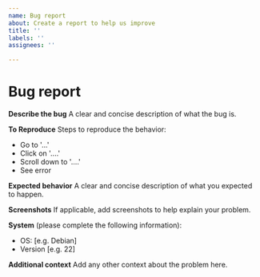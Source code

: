 ```yaml
---
name: Bug report
about: Create a report to help us improve
title: ''
labels: ''
assignees: ''

---
```


# Bug report

**Describe the bug**
A clear and concise description of what the bug is.

**To Reproduce**
Steps to reproduce the behavior:

- Go to '...'
- Click on '....'
- Scroll down to '....'
- See error

**Expected behavior**
A clear and concise description of what you expected to happen.

**Screenshots**
If applicable, add screenshots to help explain your problem.

**System**
(please complete the following information):

- OS: [e.g. Debian]
- Version [e.g. 22]

**Additional context**
Add any other context about the problem here.
